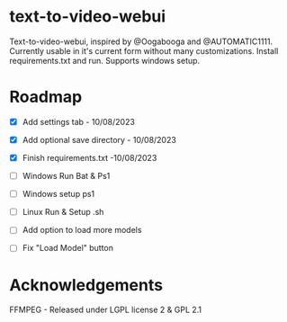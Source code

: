 # text-to-video-webui
Text-to-video-webui, inspired by @Oogabooga and @AUTOMATIC1111. Currently usable in it's current form without many customizations. Install requirements.txt and run. Supports windows setup.

# Roadmap
- [X]  Add settings tab - 10/08/2023
- [X]  Add optional save directory - 10/08/2023
- [X]  Finish requirements.txt -10/08/2023
- [ ]  Windows Run Bat & Ps1
- [ ]  Windows setup ps1
- [ ]  Linux Run & Setup .sh
- [ ]  Add option to load more models
- [ ]  Fix "Load Model" button


# Acknowledgements
FFMPEG - Released under LGPL license 2 & GPL 2.1
